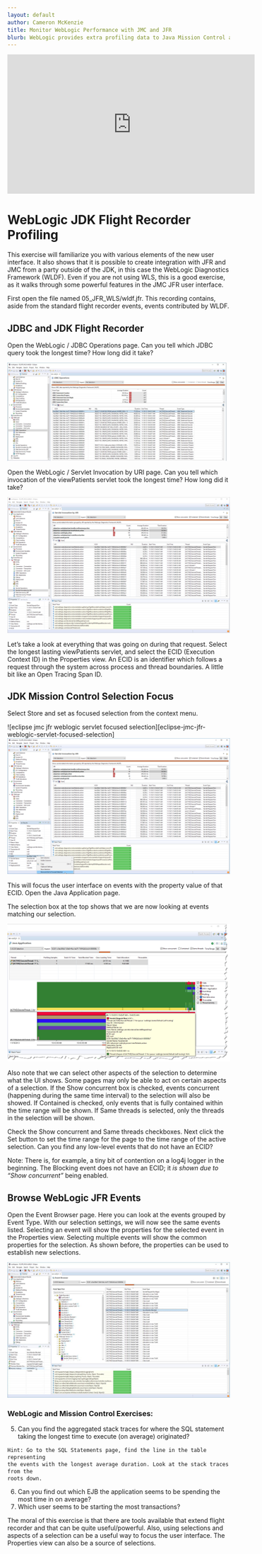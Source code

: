 ```yaml
---
layout: default
author: Cameron McKenzie
title: Monitor WebLogic Performance with JMC and JFR
blurb: WebLogic provides extra profiling data to Java Mission Control and the JVM Flight Recorder.
---
```


<div class="embed-responsive embed-responsive-16by9">
<iframe width="560" height="315" src="https://www.youtube.com/embed/DM8hiMrQB7g" frameborder="0" allow="accelerometer; autoplay; clipboard-write; encrypted-media; gyroscope; picture-in-picture" allowfullscreen></iframe>
</div>


# WebLogic JDK Flight Recorder Profiling

This exercise will familiarize you with various elements of the new user interface. It
also shows that it is possible to create integration with JFR and JMC from a party
outside of the JDK, in this case the WebLogic Diagnostics Framework (WLDF). Even
if you are not using WLS, this is a good exercise, as it walks through some powerful
features in the JMC JFR user interface.

First open the file named 05_JFR_WLS/wldf.jfr. This recording contains, aside
from the standard flight recorder events, events contributed by WLDF.

## JDBC and JDK Flight Recorder 

Open the WebLogic / JDBC Operations page. Can you tell which JDBC query took
the longest time? How long did it take?

<img alt="eclipse jmc jfr jdbc" class="img-fluid" src="/assets/eclipse-jmc-jfr-jdbc.png"/>

Open the WebLogic / Servlet Invocation by URI page. Can you tell which invocation
of the viewPatients servlet took the longest time? How long did it take?


<img alt="eclipse jmc jfr weblogic servlet" class="img-fluid" src="/assets/eclipse-jmc-jfr-weblogic-servlet.png"/>

Let’s take a look at everything that was going on during that request. Select the
longest lasting viewPatients servlet, and select the ECID (Execution Context ID) in
the Properties view. An ECID is an identifier which follows a request through the
system across process and thread boundaries. A little bit like an Open Tracing Span
ID.

## JDK Mission Control Selection Focus

Select Store and set as focused selection from the context menu.

![eclipse jmc jfr weblogic servlet focused selection][eclipse-jmc-jfr-weblogic-servlet-focused-selection]
<img alt="eclipse jmc jfr weblogic servlet focused selection" class="img-fluid" src="/assets/eclipse-jmc-jfr-weblogic-servlet-focused-selection.png"/>

This will focus the user interface on events with the property value of that ECID.
Open the Java Application page.

The selection box at the top shows that we are now looking at events matching our
selection.

<img alt="eclipse jmc jfr weblogic events matching selection" class="img-fluid" src="/assets/eclipse-jmc-jfr-weblogic-events-matching-selection.png"/>

Also note that we can select other aspects of the selection to determine what the UI
shows. Some pages may only be able to act on certain aspects of a selection. If the
Show concurrent box is checked, events concurrent (happening during the same time
interval) to the selection will also be showed. If Contained is checked, only events
that is fully contained within the time range will be shown. If Same threads is
selected, only the threads in the selection will be shown.

Check the Show concurrent and Same threads checkboxes. Next click the Set button
to set the time range for the page to the time range of the active selection. Can you
find any low-level events that do not have an ECID?

Note: There is, for example, a tiny bit of contention on a log4j logger in the
beginning. The Blocking event does not have an ECID; it _is shown due to “Show
concurrent”_ being enabled.

## Browse WebLogic JFR Events


Open the Event Browser page. Here you can look at the events grouped by Event
Type. With our selection settings, we will now see the same events listed. Selecting
an event will show the properties for the selected event in the Properties view.
Selecting multiple events will show the common properties for the selection. As
shown before, the properties can be used to establish new selections.


<img alt="eclipse jmc jfr weblogic event browser" class="img-fluid" src="/assets/eclipse-jmc-jfr-weblogic-event-browser.png"/>

### WebLogic and Mission Control Exercises:

5. Can you find the aggregated stack traces for where the SQL statement taking
    the longest time to execute (on average) originated?

```
Hint: Go to the SQL Statements page, find the line in the table representing
the events with the longest average duration. Look at the stack traces from the
roots down.
```
6. Can you find out which EJB the application seems to be spending the most
    time in on average?
7. Which user seems to be starting the most transactions?

The moral of this exercise is that there are tools available that extend flight recorder
and that can be quite useful/powerful. Also, using selections and aspects of a selection
can be a useful way to focus the user interface. The Properties view can also be a
source of selections.


<a id="markdown-exercise-7-bonus--javafx" name="exercise-7-bonus--javafx"></a>